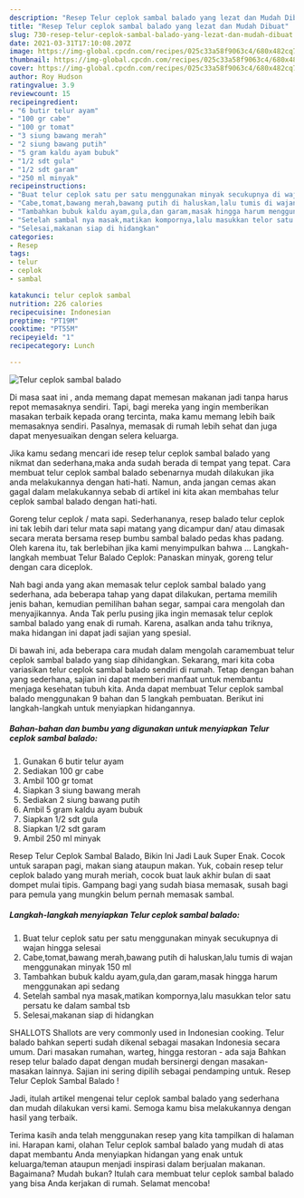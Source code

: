 ```yaml
---
description: "Resep Telur ceplok sambal balado yang lezat dan Mudah Dibuat"
title: "Resep Telur ceplok sambal balado yang lezat dan Mudah Dibuat"
slug: 730-resep-telur-ceplok-sambal-balado-yang-lezat-dan-mudah-dibuat
date: 2021-03-31T17:10:08.207Z
image: https://img-global.cpcdn.com/recipes/025c33a58f9063c4/680x482cq70/telur-ceplok-sambal-balado-foto-resep-utama.jpg
thumbnail: https://img-global.cpcdn.com/recipes/025c33a58f9063c4/680x482cq70/telur-ceplok-sambal-balado-foto-resep-utama.jpg
cover: https://img-global.cpcdn.com/recipes/025c33a58f9063c4/680x482cq70/telur-ceplok-sambal-balado-foto-resep-utama.jpg
author: Roy Hudson
ratingvalue: 3.9
reviewcount: 15
recipeingredient:
- "6 butir telur ayam"
- "100 gr cabe"
- "100 gr tomat"
- "3 siung bawang merah"
- "2 siung bawang putih"
- "5 gram kaldu ayam bubuk"
- "1/2 sdt gula"
- "1/2 sdt garam"
- "250 ml minyak"
recipeinstructions:
- "Buat telur ceplok satu per satu menggunakan minyak secukupnya di wajan hingga selesai"
- "Cabe,tomat,bawang merah,bawang putih di haluskan,lalu tumis di wajan menggunakan minyak 150 ml"
- "Tambahkan bubuk kaldu ayam,gula,dan garam,masak hingga harum menggunakan api sedang"
- "Setelah sambal nya masak,matikan kompornya,lalu masukkan telor satu persatu ke dalam sambal tsb"
- "Selesai,makanan siap di hidangkan"
categories:
- Resep
tags:
- telur
- ceplok
- sambal

katakunci: telur ceplok sambal 
nutrition: 226 calories
recipecuisine: Indonesian
preptime: "PT19M"
cooktime: "PT55M"
recipeyield: "1"
recipecategory: Lunch

---
```



![Telur ceplok sambal balado](https://img-global.cpcdn.com/recipes/025c33a58f9063c4/680x482cq70/telur-ceplok-sambal-balado-foto-resep-utama.jpg)

Di masa  saat ini , anda memang dapat memesan makanan jadi tanpa harus repot memasaknya sendiri. Tapi, bagi mereka yang ingin memberikan masakan terbaik kepada orang tercinta, maka kamu memang lebih baik memasaknya sendiri. Pasalnya, memasak di rumah lebih sehat dan juga dapat menyesuaikan dengan selera keluarga.

Jika kamu sedang mencari ide resep telur ceplok sambal balado yang nikmat dan sederhana,maka anda sudah berada di tempat yang tepat. Cara membuat telur ceplok sambal balado  sebenarnya mudah dilakukan jika anda melakukannya dengan hati-hati. Namun, anda jangan cemas akan gagal dalam melakukannya 
sebab di artikel ini kita akan membahas telur ceplok sambal balado dengan hati-hati.  

Goreng telur ceplok / mata sapi. Sederhananya, resep balado telur ceplok ini tak lebih dari telur mata sapi matang yang dicampur dan/ atau dimasak secara merata bersama resep bumbu sambal balado pedas khas padang. Oleh karena itu, tak berlebihan jika kami menyimpulkan bahwa … Langkah-langkah membuat Telur Balado Ceplok: Panaskan minyak, goreng telur dengan cara diceplok.

Nah bagi anda yang akan memasak telur ceplok sambal balado yang sederhana, ada beberapa tahap yang dapat dilakukan, pertama memilih jenis bahan, kemudian pemilihan bahan segar, sampai cara mengolah dan menyajikannya. Anda Tak perlu pusing jika ingin memasak telur ceplok sambal balado yang enak di rumah. Karena, asalkan anda  tahu triknya, maka hidangan ini dapat jadi sajian yang spesial.

Di bawah ini, ada beberapa cara mudah dalam mengolah caramembuat telur ceplok sambal balado yang siap dihidangkan. Sekarang, mari kita coba variasikan telur ceplok sambal balado sendiri di rumah. Tetap dengan bahan yang sederhana, sajian ini dapat memberi manfaat untuk membantu menjaga kesehatan tubuh kita. Anda dapat membuat Telur ceplok sambal balado menggunakan 9 bahan dan 5 langkah pembuatan. Berikut ini langkah-langkah untuk menyiapkan hidangannya.

<!--inarticleads1-->

##### Bahan-bahan dan bumbu yang digunakan untuk menyiapkan Telur ceplok sambal balado:

1. Gunakan 6 butir telur ayam
1. Sediakan 100 gr cabe
1. Ambil 100 gr tomat
1. Siapkan 3 siung bawang merah
1. Sediakan 2 siung bawang putih
1. Ambil 5 gram kaldu ayam bubuk
1. Siapkan 1/2 sdt gula
1. Siapkan 1/2 sdt garam
1. Ambil 250 ml minyak


Resep Telur Ceplok Sambal Balado, Bikin Ini Jadi Lauk Super Enak. Cocok untuk sarapan pagi, makan siang ataupun makan. Yuk, cobain resep telur ceplok balado yang murah meriah, cocok buat lauk akhir bulan di saat dompet mulai tipis. Gampang bagi yang sudah biasa memasak, susah bagi para pemula yang mungkin belum pernah memasak sambal. 

<!--inarticleads2-->

##### Langkah-langkah menyiapkan Telur ceplok sambal balado:

1. Buat telur ceplok satu per satu menggunakan minyak secukupnya di wajan hingga selesai
1. Cabe,tomat,bawang merah,bawang putih di haluskan,lalu tumis di wajan menggunakan minyak 150 ml
1. Tambahkan bubuk kaldu ayam,gula,dan garam,masak hingga harum menggunakan api sedang
1. Setelah sambal nya masak,matikan kompornya,lalu masukkan telor satu persatu ke dalam sambal tsb
1. Selesai,makanan siap di hidangkan


SHALLOTS Shallots are very commonly used in Indonesian cooking. Telur balado bahkan seperti sudah dikenal sebagai masakan Indonesia secara umum. Dari masakan rumahan, warteg, hingga restoran - ada saja Bahkan resep telur balado dapat dengan mudah bersinergi dengan masakan-masakan lainnya. Sajian ini sering dipilih sebagai pendamping untuk. Resep Telur Ceplok Sambal Balado ! 

Jadi, itulah artikel mengenai  telur ceplok sambal balado  yang sederhana dan mudah dilakukan versi kami. Semoga kamu bisa melakukannya dengan hasil yang terbaik. 

Terima kasih anda telah menggunakan resep yang kita tampilkan di halaman ini. Harapan kami, olahan  Telur ceplok sambal balado yang mudah di atas dapat membantu Anda menyiapkan hidangan yang enak untuk keluarga/teman ataupun menjadi inspirasi dalam berjualan makanan. Bagaimana? Mudah bukan? Itulah cara membuat telur ceplok sambal balado yang bisa Anda kerjakan di rumah. Selamat mencoba!

